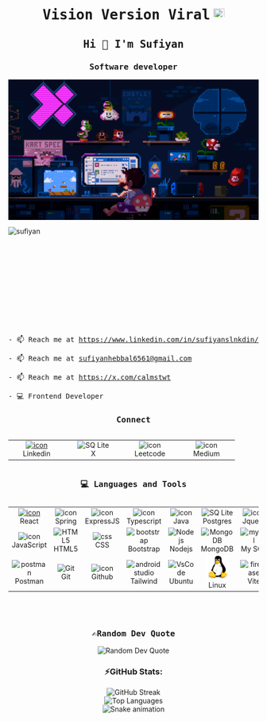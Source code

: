 <h1 align="center"><samp>Vision Version Viral</samp> <img src="https://github.com/mupezzuol/mupezzuol/blob/master/assets/earth.gif" width="22px" height="22px"> </h1>

<h2 align="center"><samp>Hi 👋 I'm Sufiyan</samp></h2>
<h3 align="center"><samp>Software developer</samp> </h3>

<img align="center" alt="Coding" width="1000" src="https://raw.githubusercontent.com/sugith10/images/main/gif/mario-working.gif">

<p align="left"> <img src="https://komarev.com/ghpvc/?username=sufiyansgh&label=Profile%20views&color=0e75b6&style=flat" alt="sufiyan" /> </p>

<div style="margin-bottom: 200px;"></div>

<samp>- 📫 Reach me at https://www.linkedin.com/in/sufiyanslnkdin/</samp>

<samp>- 📫 Reach me at sufiyanhebbal6561@gmail.com</samp>

<samp>- 📫 Reach me at https://x.com/calmstwt</samp>

<samp>- 💻 Frontend Developer</samp>






<h3 align="center"><samp>Connect</samp></h3>
<div style="display: flex; align-items: flex-start; align: center">
<table align="center">
  <tr>
   <td align="center" width="100">
        <a href="https://www.linkedin.com/in/sufiyanslnkdin/"><img src="https://skillicons.dev/icons?i=linkedin" alt="icon" width="45" height="45" /></a>
      <br>Linkedin
    </td>
      <td align="center" width="100">
        <img src="https://skillicons.dev/icons?i=twitter" width="45" height="45" alt="SQ Lite" />
      <br>X
    </td>
    <td align="center" width="100">
        <img src="https://raw.githubusercontent.com/rahuldkjain/github-profile-readme-generator/master/src/images/icons/Social/leet-code.svg" alt="icon" width="45" height="45" />
      <br>Leetcode
    </td>
       <td align="center" width="100">
        <img src="https://raw.githubusercontent.com/rahuldkjain/github-profile-readme-generator/master/src/images/icons/Social/medium.svg" alt="icon" width="45" height="45" />
      <br>Medium
    </td>
  </tr>
</table>
<br><br>
</div>


<h3 align="center"><samp>💻 Languages and Tools</samp></h3>
<div style="display: flex; align-items: flex-start; align: center">
<table align="center">
  <tr>
    <td align="center" width="100">
      <a href="#macropower-tech">
        <img src="https://skillicons.dev/icons?i=react" alt="icon" width="45" height="45" />
      </a>
      <br>React
    </td>
    <td align="center" width="100">
        <img src="https://skillicons.dev/icons?i=spring" alt="icon" width="45" height="45" />
      <br>Spring
    </td>
    <td align="center" width="100">
        <img src="https://skillicons.dev/icons?i=express" alt="icon" width="45" height="45" />
      </a>
      <br>ExpressJS
    </td>
      <td align="center" width="100">
        <img src="https://skillicons.dev/icons?i=ts" alt="icon" width="45" height="50" />
      <br>Typescript
    </td>
   <td align="center" width="100">
        <img src="https://skillicons.dev/icons?i=java" alt="icon" width="45" height="50" />
      <br>Java
    </td>
      <td align="center" width="100">
        <img src="https://skillicons.dev/icons?i=postgres" width="48" height="48" alt="SQ Lite" />
      <br>Postgres
    </td>
    <td align="center" width="100">
        <img src="https://skillicons.dev/icons?i=jquery" alt="icon" width="45" height="45" />
      <br>Jquery
    </td>
       <td align="center" width="100">
        <img src="https://skillicons.dev/icons?i=figma" alt="icon" width="45" height="45" />
      <br>Figma
    </td>
  </tr>
  <tr>
    <td align="center" width="100">
        <img src="https://techstack-generator.vercel.app/js-icon.svg" alt="icon" width="65" height="65" />
      <br>JavaScript
    </td>
    <td align="center"  width="100">
        <img src="https://skillicons.dev/icons?i=html" width="48" height="48" alt="HTML5" />
      <br>HTML5
    </td>
    <td align="center" width="100">
        <img src="https://skillicons.dev/icons?i=css" width="48" height="48" alt="css" />
      <br>CSS
    </td>
    <td align="center"  width="100">
        <img src="https://skillicons.dev/icons?i=bootstrap" width="48" height="48" alt="bootstrap" />
      <br>Bootstrap
    </td>
           <td align="center" width="100">
        <img src="https://skillicons.dev/icons?i=nodejs" width="48" height="48" alt="Nodejs" />
      <br>Nodejs
      </td>
          <td align="center" width="100">
        <img src="https://skillicons.dev/icons?i=mongodb" width="48" height="48" alt="MongoDB" />
      <br>MongoDB
    </td>
    <td align="center"  width="100">
        <img src="https://skillicons.dev/icons?i=mysql" width="48" height="48" alt="mysql" />
      <br>My SQL
    </td>
           <td align="center" width="100">
        <img src="https://techstack-generator.vercel.app/aws-icon.svg" alt="icon" width="65" height="65" />
      <br>AWS
    </td>
       
  </tr>
 <tr>
        <td align="center" width="100">
        <img src="https://skillicons.dev/icons?i=postman" width="48" height="48" alt="postman" />
      <br>Postman
    </td>
       <td align="center" width="100"> 
        <img src="https://user-images.githubusercontent.com/25181517/192108372-f71d70ac-7ae6-4c0d-8395-51d8870c2ef0.png" width="48" height="48" alt="Git" />
      <br>Git
    </td>
       <td align="center" width="100">
        <img src="https://skillicons.dev/icons?i=github" alt="icon" width="45" height="45" />
      <br>Github
    </td>
    <td align="center" width="100">
        <img src="https://skillicons.dev/icons?i=tailwind" width="48" height="48" alt="android studio" />
      <br>Tailwind
    </td>
            <td align="center" width="100">
        <img src="https://skillicons.dev/icons?i=ubuntu" width="48" height="48" alt="VsCode" />
      <br>Ubuntu
    </td>
      <td align="center" width="100">
        <img src="https://raw.githubusercontent.com/devicons/devicon/master/icons/linux/linux-original.svg" width="48" height="48" alt="linu" />
      <br>Linux
    </td>
     <td align="center" width="100">
        <img src="https://skillicons.dev/icons?i=vite" width="48" height="48" alt="firebase" />
      <br>Vite
    </td>
     <td align="center" width="100">
        <img src="https://skillicons.dev/icons?i=prisma" width="48" height="48" alt="linu" />
      <br>Prisma
    </td>          
 </tr>
</table>
<br><br>
</div>





<div style="margin-bottom: 60px;"></div>
<h3 align="center"><samp>✍️Random Dev Quote</samp></h3>
    <div align="center">
      <img src="https://quotes-github-readme.vercel.app/api?type=horizontal&theme=vue" alt="Random Dev Quote" />
    </div>

<div align="center">
  <h3>⚡️GitHub Stats:</h3>
<!--   <img src="https://github-readme-stats.vercel.app/api?username=sufiyansgh&theme=dark&hide_border=false&include_all_commits=true&count_private=false" alt="GitHub Stats" /><br/> -->
  <img src="https://nirzak-streak-stats.vercel.app/?user=sufiyansgh&theme=dark&hide_border=false" alt="GitHub Streak" /><br/>
  <img src="https://github-readme-stats.vercel.app/api/top-langs/?username=sufiyansgh&theme=dark&hide_border=false&include_all_commits=true&count_private=false&layout=compact" alt="Top Languages" />
</div>

<div align="center">
  <picture>
  <source media="(prefers-color-scheme: dark)" srcset="https://raw.githubusercontent.com/sufiyansgh/sufiyansgh/output/github-snake-dark.svg" />
  <source media="(prefers-color-scheme: light)" srcset="https://raw.githubusercontent.com/sufiyansgh/sufiyansgh/output/github-snake.svg" />
  <img src="https://raw.githubusercontent.com/sufiyansgh/sufiyansgh/output/snake.svg" alt="Snake animation" />
</picture>
</div>



